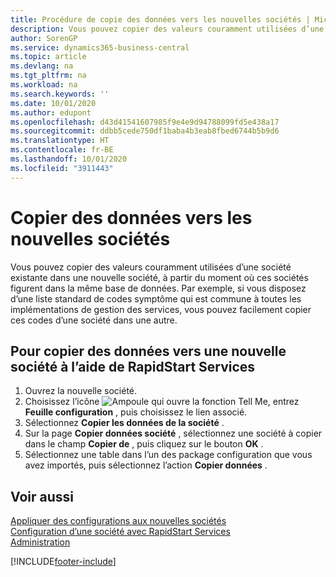 ```yaml
---
title: Procédure de copie des données vers les nouvelles sociétés | Microsoft Docs
description: Vous pouvez copier des valeurs couramment utilisées d’une société existante dans une nouvelle société, à partir du moment où ces sociétés figurent dans la même base de données. Par exemple, si vous disposez d’une liste standard de codes symptôme qui est commune à toutes les implémentations de gestion des services, vous pouvez facilement copier ces codes d’une société dans une autre.
author: SorenGP
ms.service: dynamics365-business-central
ms.topic: article
ms.devlang: na
ms.tgt_pltfrm: na
ms.workload: na
ms.search.keywords: ''
ms.date: 10/01/2020
ms.author: edupont
ms.openlocfilehash: d43d41541607985f9e4e9d94788099fd5e438a17
ms.sourcegitcommit: ddbb5cede750df1baba4b3eab8fbed6744b5b9d6
ms.translationtype: HT
ms.contentlocale: fr-BE
ms.lasthandoff: 10/01/2020
ms.locfileid: "3911443"
---
```

# <a name="copy-data-to-new-companies"></a>Copier des données vers les nouvelles sociétés
Vous pouvez copier des valeurs couramment utilisées d’une société existante dans une nouvelle société, à partir du moment où ces sociétés figurent dans la même base de données. Par exemple, si vous disposez d’une liste standard de codes symptôme qui est commune à toutes les implémentations de gestion des services, vous pouvez facilement copier ces codes d’une société dans une autre.  

## <a name="to-copy-data-to-a-new-company-using-rapidstart-services"></a>Pour copier des données vers une nouvelle société à l’aide de RapidStart Services  
1. Ouvrez la nouvelle société.  
2. Choisissez l’icône ![Ampoule qui ouvre la fonction Tell Me](media/ui-search/search_small.png "Dites-moi ce que vous voulez faire"), entrez **Feuille configuration** , puis choisissez le lien associé.  
3. Sélectionnez **Copier les données de la société** .  
4. Sur la page **Copier données société** , sélectionnez une société à copier dans le champ **Copier de** , puis cliquez sur le bouton **OK** .  
5. Sélectionnez une table dans l’un des package configuration que vous avez importés, puis sélectionnez l’action **Copier données** .

## <a name="see-also"></a>Voir aussi
[Appliquer des configurations aux nouvelles sociétés](admin-apply-configuration-to-new-companies.md)  
[Configuration d’une société avec RapidStart Services](admin-set-up-a-company-with-rapidstart.md)  
[Administration](admin-setup-and-administration.md)


[!INCLUDE[footer-include](includes/footer-banner.md)]